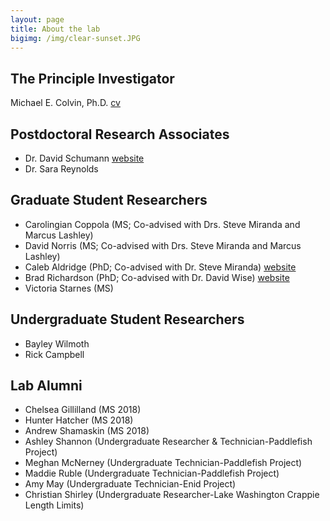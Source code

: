 ```yaml
---
layout: page
title: About the lab
bigimg: /img/clear-sunset.JPG
---
```



## The Principle Investigator

Michael E. Colvin, Ph.D. [cv](cv)

## Postdoctoral Research Associates

* Dr. David Schumann [website](https://daschumann.github.io/)
* Dr. Sara Reynolds

## Graduate Student Researchers

* Carolingian Coppola (MS; Co-advised with Drs. Steve Miranda and Marcus Lashley)
* David Norris (MS; Co-advised with Drs. Steve Miranda and Marcus Lashley)
* Caleb Aldridge (PhD; Co-advised with Dr. Steve Miranda) [website](https://aldridgecaleb.github.io/)
* Brad Richardson (PhD; Co-advised with Dr. David Wise) [website](http://www.bradley-richardson.com/)
* Victoria Starnes (MS)


## Undergraduate Student Researchers

* Bayley Wilmoth
* Rick Campbell

## Lab Alumni

* Chelsea Gillilland (MS 2018)
* Hunter Hatcher (MS 2018)
* Andrew Shamaskin (MS 2018)
* Ashley Shannon (Undergraduate Researcher & Technician-Paddlefish Project)
* Meghan McNerney (Undergraduate Technician-Paddlefish Project)
* Maddie Ruble (Undergraduate Technician-Paddlefish Project)
* Amy May (Undergraduate Technician-Enid Project)
* Christian Shirley (Undergraduate Researcher-Lake Washington Crappie Length Limits)
